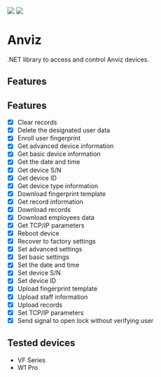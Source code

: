 <a href="https://www.nuget.org/packages/Anviz.SDK"><img src="https://ci.appveyor.com/api/projects/status/hn2yilm9xl66d2yc?svg=true"></a> <a href="https://www.nuget.org/packages/Anviz.SDK"><img src="https://img.shields.io/nuget/v/anviz.sdk.svg?style=flat"></a>

# Anviz

.NET library to access and control Anviz devices.

Features
--------
Features 
----------------

- [x] Clear records
- [x] Delete the designated user data
- [x] Enroll user fingerprint 
- [x] Get advanced device information
- [x] Get basic device information
- [x] Get the date and time 
- [x] Get device S/N
- [x] Get device ID
- [x] Get device type information
- [x] Download fingerprint template
- [x] Get record information
- [x] Download records
- [x] Download employees data
- [x] Get TCP/IP parameters
- [x] Reboot device
- [x] Recover to factory settings
- [x] Set advanced settings
- [x] Set basic settings
- [x] Set the date and time
- [x] Set device S/N
- [x] Set device ID
- [x] Upload fingerprint template
- [x] Upload staff information
- [x] Upload records
- [x] Set TCP/IP parameters
- [x] Send signal to open lock without verifying user

Tested devices
--------

 - VF Series
 - W1 Pro
